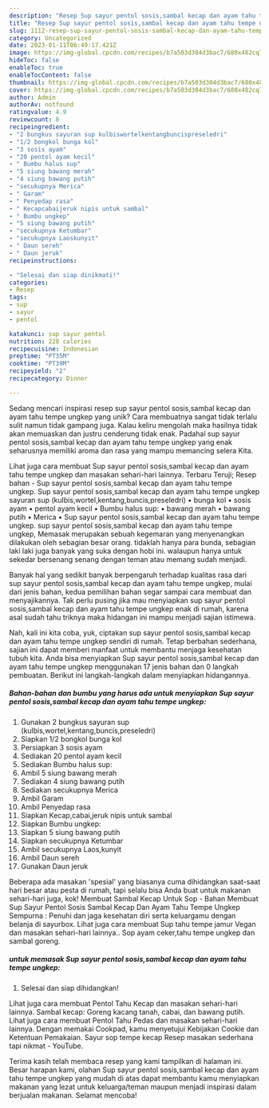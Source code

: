 ```yaml
---
description: "Resep Sup sayur pentol sosis,sambal kecap dan ayam tahu tempe ungkep yang Lezat Sekali"
title: "Resep Sup sayur pentol sosis,sambal kecap dan ayam tahu tempe ungkep yang Lezat Sekali"
slug: 1112-resep-sup-sayur-pentol-sosis-sambal-kecap-dan-ayam-tahu-tempe-ungkep-yang-lezat-sekali
category: Uncategorized
date: 2023-01-11T06:49:17.421Z
image: https://img-global.cpcdn.com/recipes/b7a503d304d3bac7/680x482cq70/sup-sayur-pentol-sosissambal-kecap-dan-ayam-tahu-tempe-ungkep-foto-resep-utama.jpg
hideToc: false
enableToc: true
enableTocContent: false
thumbnail: https://img-global.cpcdn.com/recipes/b7a503d304d3bac7/680x482cq70/sup-sayur-pentol-sosissambal-kecap-dan-ayam-tahu-tempe-ungkep-foto-resep-utama.jpg
cover: https://img-global.cpcdn.com/recipes/b7a503d304d3bac7/680x482cq70/sup-sayur-pentol-sosissambal-kecap-dan-ayam-tahu-tempe-ungkep-foto-resep-utama.jpg
author: Admin
authorAv: notfound
ratingvalue: 4.9
reviewcount: 8
recipeingredient:
- "2 bungkus sayuran sup kulbiswortelkentangbuncispreseledri"
- "1/2 bongkol bunga kol"
- "3 sosis ayam"
- "20 pentol ayam kecil"
- " Bumbu halus sup"
- "5 siung bawang merah"
- "4 siung bawang putih"
- "secukupnya Merica"
- " Garam"
- " Penyedap rasa"
- " Kecapcabaijeruk nipis untuk sambal"
- " Bumbu ungkep"
- "5 siung bawang putih"
- "secukupnya Ketumbar"
- "secukupnya Laoskunyit"
- " Daun sereh"
- " Daun jeruk"
recipeinstructions:

- "Selesai dan siap dinikmati!"
categories:
- Resep
tags:
- sup
- sayur
- pentol

katakunci: sup sayur pentol 
nutrition: 228 calories
recipecuisine: Indonesian
preptime: "PT35M"
cooktime: "PT39M"
recipeyield: "2"
recipecategory: Dinner

---
```





Sedang mencari inspirasi resep sup sayur pentol sosis,sambal kecap dan ayam tahu tempe ungkep yang unik? Cara membuatnya sangat tidak terlalu sulit namun tidak gampang juga. Kalau keliru mengolah maka hasilnya tidak akan memuaskan dan justru cenderung tidak enak. Padahal sup sayur pentol sosis,sambal kecap dan ayam tahu tempe ungkep yang enak seharusnya memiliki aroma dan rasa yang mampu memancing selera Kita.





Lihat juga cara membuat Sup sayur pentol sosis,sambal kecap dan ayam tahu tempe ungkep dan masakan sehari-hari lainnya. Terbaru Teruji; Resep bahan - Sup sayur pentol sosis,sambal kecap dan ayam tahu tempe ungkep. Sup sayur pentol sosis,sambal kecap dan ayam tahu tempe ungkep sayuran sup (kulbis,wortel,kentang,buncis,preseledri) • bunga kol • sosis ayam • pentol ayam kecil • Bumbu halus sup: • bawang merah • bawang putih • Merica • Sup sayur pentol sosis,sambal kecap dan ayam tahu tempe ungkep. sup sayur pentol sosis,sambal kecap dan ayam tahu tempe ungkep, Memasak merupakan sebuah kegemaran yang menyenangkan dilakukan oleh sebagian besar orang. tidaklah hanya para bunda, sebagian laki laki juga banyak yang suka dengan hobi ini. walaupun hanya untuk sekedar bersenang senang dengan teman atau memang sudah menjadi.

Banyak hal yang sedikit banyak berpengaruh terhadap kualitas rasa dari sup sayur pentol sosis,sambal kecap dan ayam tahu tempe ungkep, mulai dari jenis bahan, kedua pemilihan bahan segar sampai cara membuat dan menyajikannya. Tak perlu pusing jika mau menyiapkan sup sayur pentol sosis,sambal kecap dan ayam tahu tempe ungkep enak di rumah, karena asal sudah tahu triknya maka hidangan ini mampu menjadi sajian istimewa.






Nah, kali ini kita coba, yuk, ciptakan sup sayur pentol sosis,sambal kecap dan ayam tahu tempe ungkep sendiri di rumah. Tetap berbahan sederhana, sajian ini dapat memberi manfaat untuk membantu menjaga kesehatan tubuh kita. Anda bisa menyiapkan Sup sayur pentol sosis,sambal kecap dan ayam tahu tempe ungkep menggunakan 17 jenis bahan dan 0 langkah pembuatan. Berikut ini langkah-langkah dalam menyiapkan hidangannya.

<!--inarticleads1-->

##### Bahan-bahan dan bumbu yang harus ada untuk menyiapkan Sup sayur pentol sosis,sambal kecap dan ayam tahu tempe ungkep:

1. Gunakan 2 bungkus sayuran sup (kulbis,wortel,kentang,buncis,preseledri)
1. Siapkan 1/2 bongkol bunga kol
1. Persiapkan 3 sosis ayam
1. Sediakan 20 pentol ayam kecil
1. Sediakan  Bumbu halus sup:
1. Ambil 5 siung bawang merah
1. Sediakan 4 siung bawang putih
1. Sediakan secukupnya Merica
1. Ambil  Garam
1. Ambil  Penyedap rasa
1. Siapkan  Kecap,cabai,jeruk nipis untuk sambal
1. Siapkan  Bumbu ungkep:
1. Siapkan 5 siung bawang putih
1. Siapkan secukupnya Ketumbar
1. Ambil secukupnya Laos,kunyit
1. Ambil  Daun sereh
1. Gunakan  Daun jeruk


Beberapa ada masakan &#39;spesial&#39; yang biasanya cuma dihidangkan saat-saat hari besar atau pesta di rumah, tapi selalu bisa Anda buat untuk makanan sehari-hari juga, kok! Membuat Sambal Kecap Untuk Sop - Bahan Membuat Sup Sayur Pentol Sosis Sambal Kecap Dan Ayam Tahu Tempe Ungkep Sempurna : Penuhi dan jaga kesehatan diri serta keluargamu dengan belanja di sayurbox. Lihat juga cara membuat Sup tahu tempe jamur Vegan dan masakan sehari-hari lainnya.. Sop ayam ceker,tahu tempe ungkep dan sambal goreng. 

<!--inarticleads2-->

#####  untuk memasak Sup sayur pentol sosis,sambal kecap dan ayam tahu tempe ungkep:


1. Selesai dan siap dihidangkan!

Lihat juga cara membuat Pentol Tahu Kecap dan masakan sehari-hari lainnya. Sambal kecap: Goreng kacang tanah, cabai, dan bawang putih. Lihat juga cara membuat Pentol Tahu Pedas dan masakan sehari-hari lainnya. Dengan memakai Cookpad, kamu menyetujui Kebijakan Cookie dan Ketentuan Pemakaian. Sayur sop tempe kecap Resep masakan sederhana tapi nikmat - YouTube. 

Terima kasih telah membaca resep yang kami tampilkan di halaman ini. Besar harapan kami, olahan Sup sayur pentol sosis,sambal kecap dan ayam tahu tempe ungkep yang mudah di atas dapat membantu kamu menyiapkan makanan yang lezat untuk keluarga/teman maupun menjadi inspirasi dalam berjualan makanan. Selamat mencoba!
